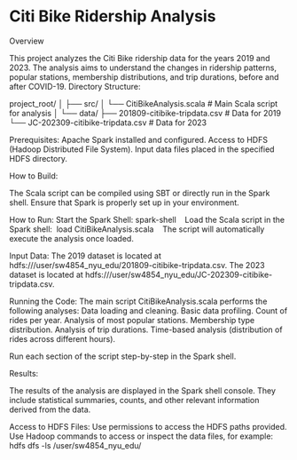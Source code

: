 
# Citi Bike Ridership Analysis

Overview

This project analyzes the Citi Bike ridership data for the years 2019 and 2023. The analysis aims to understand the changes in ridership patterns, popular stations, membership distributions, and trip durations, before and after COVID-19.
Directory Structure:

project_root/
│
├── src/
│   └── CitiBikeAnalysis.scala  # Main Scala script for analysis
│
└── data/
    ├── 201809-citibike-tripdata.csv  # Data for 2019
    └── JC-202309-citibike-tripdata.csv  # Data for 2023

Prerequisites:
	  Apache Spark installed and configured.
	  Access to HDFS (Hadoop Distributed File System).
	  Input data files placed in the specified HDFS directory.

How to Build:

The Scala script can be compiled using SBT or directly run in the Spark shell. Ensure that Spark is properly set up in your environment.

How to Run:
		Start the Spark Shell: spark-shell   
		Load the Scala script in the Spark shell:  load CitiBikeAnalysis.scala   
		The script will automatically execute the analysis once loaded.
  
Input Data:
	  The 2019 dataset is located at hdfs:///user/sw4854_nyu_edu/201809-citibike-tripdata.csv.
	  The 2023 dataset is located at hdfs:///user/sw4854_nyu_edu/JC-202309-citibike-tripdata.csv.
 
Running the Code:
The main script CitiBikeAnalysis.scala performs the following analyses:
		Data loading and cleaning.
		Basic data profiling.
		Count of rides per year.
		Analysis of most popular stations.
		Membership type distribution.
		Analysis of trip durations.
		Time-based analysis (distribution of rides across different hours).

  
Run each section of the script step-by-step in the Spark shell.

 
Results:

The results of the analysis are displayed in the Spark shell console. They include statistical summaries, counts, and other relevant information derived from the data.

Access to HDFS Files:
	  Use permissions to access the HDFS paths provided.
	  Use Hadoop commands to access or inspect the data files, for example:
	  hdfs dfs -ls /user/sw4854_nyu_edu/   
